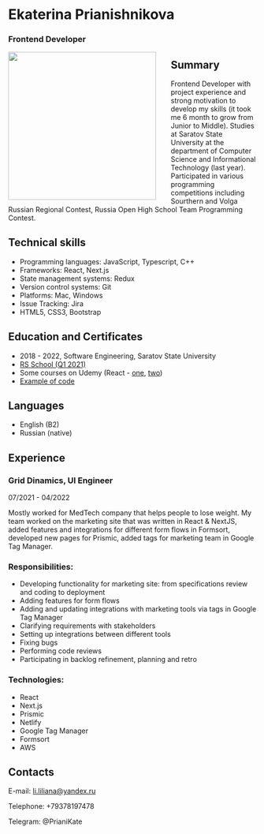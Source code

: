 # Ekaterina Prianishnikova
### Frontend Developer

<img align="left" style="margin-right: 30px" height="300" src="https://prianikate.github.io/myPhoto.jpg">
<!-- ![plot](https://prianikate.github.io/myPhoto.jpg) -->

## Summary
Frontend Developer with project experience and strong motivation to develop my skills (it took me 6 month to grow from Junior to Middle). Studies at Saratov State University at the department of Computer Science and Informational Technology (last year). Participated in various programming competitions including Sourthern and Volga Russian Regional Contest, Russia Open High School Team Programming Contest.

## Technical skills
* Programming languages: JavaScript, Typescript, C++
* Frameworks: React, Next.js
* State management systems: Redux
* Version control systems: Git
* Platforms: Mac, Windows
* Issue Tracking: Jira
* HTML5, CSS3, Bootstrap

## Education and Certificates
* 2018 - 2022, Software Engineering, Saratov State University
* [RS School (Q1 2021)](https://prianikate.github.io/RSSchool%20Certificate.pdf)
* Some courses on Udemy (React - [one](https://prianikate.github.io/React.pdf), [two](https://prianikate.github.io/Advanced%20React.pdf))
* [Example of code](https://github.com/PrianiKate/priani-kate-ds.e)

## Languages
* English (B2)
* Russian (native)

## Experience
### Grid Dinamics, UI Engineer
07/2021 - 04/2022

Mostly worked for MedTech company that helps people to lose weight. My team worked on the marketing site that was written in React & NextJS, added features and integrations for different form flows in Formsort, developed new pages for Prismic, added tags for marketing team in Google Tag Manager.

### Responsibilities:
* Developing functionality for marketing site: from specifications review and coding to deployment
* Adding features for form flows
* Adding and updating integrations with marketing tools via tags in Google Tag Manager
* Clarifying requirements with stakeholders
* Setting up integrations between different tools
* Fixing bugs
* Performing code reviews
* Participating in backlog refinement, planning and retro

### Technologies:
* React
* Next.js
* Prismic
* Netlify
* Google Tag Manager
* Formsort
* AWS

## Contacts
E-mail: li.liliana@yandex.ru

Telephone: +79378197478

Telegram: @PrianiKate
